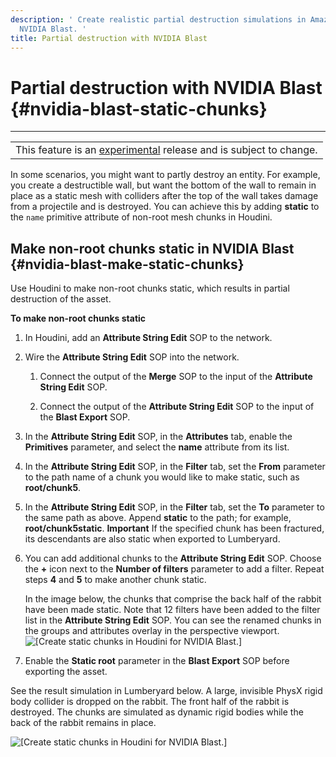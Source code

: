 ```yaml
---
description: ' Create realistic partial destruction simulations in Amazon Lumberyard with
  NVIDIA Blast. '
title: Partial destruction with NVIDIA Blast
---
```

# Partial destruction with NVIDIA Blast {#nvidia-blast-static-chunks}


****

|  |
| --- |
| This feature is an [experimental](/docs/userguide/ly-glos-chap#experimental) release and is subject to change\.  |

In some scenarios, you might want to partly destroy an entity\. For example, you create a destructible wall, but want the bottom of the wall to remain in place as a static mesh with colliders after the top of the wall takes damage from a projectile and is destroyed\. You can achieve this by adding **static** to the `name` primitive attribute of non\-root mesh chunks in Houdini\.

## Make non\-root chunks static in NVIDIA Blast {#nvidia-blast-make-static-chunks}

Use Houdini to make non\-root chunks static, which results in partial destruction of the asset\.

**To make non\-root chunks static**

1. In Houdini, add an **Attribute String Edit** SOP to the network\.

1. Wire the **Attribute String Edit** SOP into the network\.

   1. Connect the output of the **Merge** SOP to the input of the **Attribute String Edit** SOP\.

   1. Connect the output of the **Attribute String Edit** SOP to the input of the **Blast Export** SOP\.

1. In the **Attribute String Edit** SOP, in the **Attributes** tab, enable the **Primitives** parameter, and select the **name** attribute from its list\.

1. In the **Attribute String Edit** SOP, in the **Filter** tab, set the **From** parameter to the path name of a chunk you would like to make static, such as **root/chunk5**\.

1. In the **Attribute String Edit** SOP, in the **Filter** tab, set the **To** parameter to the same path as above\. Append **static** to the path; for example, **root/chunk5static**\.
**Important**
If the specified chunk has been fractured, its descendants are also static when exported to Lumberyard\.

1. You can add additional chunks to the **Attribute String Edit** SOP\. Choose the **\+** icon next to the **Number of filters** parameter to add a filter\. Repeat steps **4** and **5** to make another chunk static\.

   In the image below, the chunks that comprise the back half of the rabbit have been made static\. Note that 12 filters have been added to the filter list in the **Attribute String Edit** SOP\. You can see the renamed chunks in the groups and attributes overlay in the perspective viewport\.
![\[Create static chunks in Houdini for NVIDIA Blast.\]](/images/user-guide/physx/blast/ui-blast-houdini-static-chunks.png)

1. Enable the **Static root** parameter in the **Blast Export** SOP before exporting the asset\.

See the result simulation in Lumberyard below\. A large, invisible PhysX rigid body collider is dropped on the rabbit\. The front half of the rabbit is destroyed\. The chunks are simulated as dynamic rigid bodies while the back of the rabbit remains in place\.

![\[Create static chunks in Houdini for NVIDIA Blast.\]](/images/user-guide/physx/blast/anim-nvidia-blast-static-simulation.gif)
